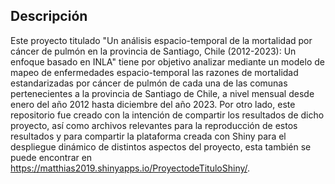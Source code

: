## Descripción

Este proyecto titulado "Un análisis espacio-temporal de la mortalidad por cáncer de pulmón en la provincia de Santiago, Chile (2012-2023): Un enfoque basado en INLA" tiene por objetivo analizar mediante un modelo de mapeo de enfermedades espacio-temporal las razones de mortalidad estandarizadas por cáncer de pulmón de cada una de las comunas pertenecientes a la provincia de Santiago de Chile, a nivel mensual desde enero del año 2012 hasta diciembre del año 2023. Por otro lado, este repositorio fue creado con la intención de compartir los resultados de dicho proyecto, así como archivos relevantes para la reproducción de estos resultados y para compartir la plataforma creada con Shiny para el despliegue dinámico de distintos aspectos del proyecto, esta también se puede encontrar en https://matthias2019.shinyapps.io/ProyectodeTituloShiny/.
